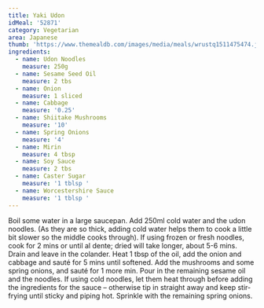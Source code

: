 ```yaml
---
title: Yaki Udon
idMeal: '52871'
category: Vegetarian
area: Japanese
thumb: 'https://www.themealdb.com/images/media/meals/wrustq1511475474.jpg'
ingredients:
  - name: Udon Noodles
    measure: 250g
  - name: Sesame Seed Oil
    measure: 2 tbs
  - name: Onion
    measure: 1 sliced
  - name: Cabbage
    measure: '0.25'
  - name: Shiitake Mushrooms
    measure: '10'
  - name: Spring Onions
    measure: '4'
  - name: Mirin
    measure: 4 tbsp
  - name: Soy Sauce
    measure: 2 tbs
  - name: Caster Sugar
    measure: '1 tblsp '
  - name: Worcestershire Sauce
    measure: '1 tblsp '
---
```

Boil some water in a large saucepan. Add 250ml cold water and the udon noodles. (As they are so thick, adding cold water helps them to cook a little bit slower so the middle cooks through). If using frozen or fresh noodles, cook for 2 mins or until al dente; dried will take longer, about 5-6 mins. Drain and leave in the colander.
Heat 1 tbsp of the oil, add the onion and cabbage and sauté for 5 mins until softened. Add the mushrooms and some spring onions, and sauté for 1 more min. Pour in the remaining sesame oil and the noodles. If using cold noodles, let them heat through before adding the ingredients for the sauce – otherwise tip in straight away and keep stir-frying until sticky and piping hot. Sprinkle with the remaining spring onions.
